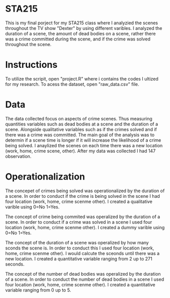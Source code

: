 # STA215
This is my final porject for my STA215 class where I analyzied the scenes throughout the TV show "Dexter" by using different varibles. I analyzed the duration of a scene, the amount of dead bodies on a scene, rather there was a crime committed during the scene, and if the crime was solved throughout the scene. 
# Instructions 
To utilize the scripit, open "project.R" where i contains the codes I ultized for my research. To acess the dataset, open "raw_data.csv" file. 
# Data 
The data collected focus on aspects of crime scenes. Thus measuring quantities variables such as dead bodies at a scene and the duration of a scene. Alongside qualitative variables such as if the crimes solved and if there was a crime was committed. The main goal of the analysis was to determin if a scene time is longer if it will increase the likelihood of a crime being solved. I anaylized the scenes on each time there was a new location (work, home, crime scene, other). After my data was collected I had 147 observation. 
# Operationalization
The concepet of crimes being solved was operationalized by the duration of a scene. In order to conduct if the crime is being solved in the scene I had four location (work, home, crime scenme other). I created a qualitative varible using 0=No 1=Yes. 

The concept of crime being commited was operalized by the duration of a scene. In order to conduct if a crime was solved in a scene I used four location (work, home, crime scenme other). I created a dummy varible using 0=No 1=Yes. 

The concept of the duration of a scene was operalized by how many sconds the scene is. In order to conduct this I used four location (work, home, crime scenme other). I would calcute the sceonds until there was a new location. I created a quantitative variable ranging from 2 up to 271 seconds. 

The concept of the number of dead bodies was operalized by the duration of a scene. In order to conduct the number of dead bodies in a scene I used four location (work, home, crime scenme other). I created a quantitative variable ranging from 0 up to 5.  
